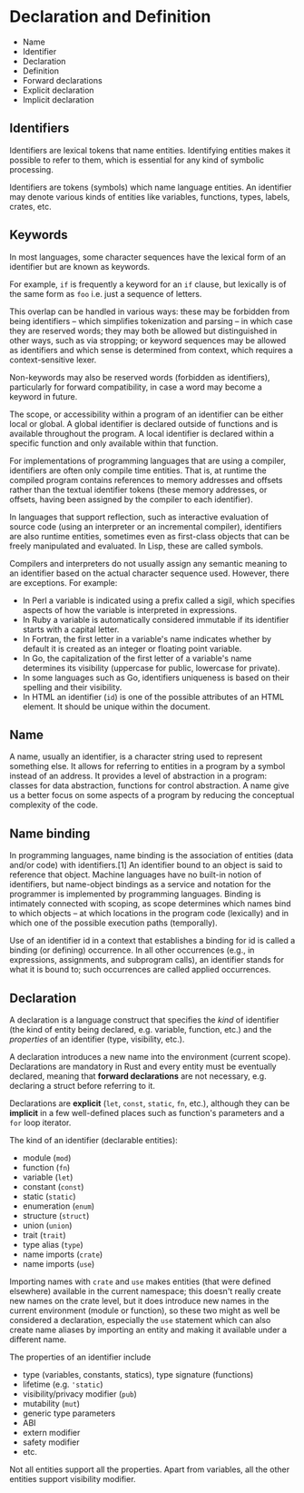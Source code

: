 # Declaration and Definition

- Name
- Identifier
- Declaration
- Definition
- Forward declarations
- Explicit declaration
- Implicit declaration


## Identifiers
Identifiers are lexical tokens that name entities. Identifying entities makes it possible to refer to them, which is essential for any kind of symbolic processing.

Identifiers are tokens (symbols) which name language entities. An identifier may denote various kinds of entities like variables, functions, types, labels, crates, etc.

## Keywords
In most languages, some character sequences have the lexical form of an identifier but are known as keywords.

For example, `if` is frequently a keyword for an `if` clause, but lexically is of the same form as `foo` i.e. just a sequence of letters.

This overlap can be handled in various ways: these may be forbidden from being identifiers – which simplifies tokenization and parsing – in which case they are reserved words; they may both be allowed but distinguished in other ways, such as via stropping; or keyword sequences may be allowed as identifiers and which sense is determined from context, which requires a context-sensitive lexer.

Non-keywords may also be reserved words (forbidden as identifiers), particularly for forward compatibility, in case a word may become a keyword in future.

The scope, or accessibility within a program of an identifier can be either local or global. A global identifier is declared outside of functions and is available throughout the program. A local identifier is declared within a specific function and only available within that function.

For implementations of programming languages that are using a compiler, identifiers are often only compile time entities. That is, at runtime the compiled program contains references to memory addresses and offsets rather than the textual identifier tokens (these memory addresses, or offsets, having been assigned by the compiler to each identifier).

In languages that support reflection, such as interactive evaluation of source code (using an interpreter or an incremental compiler), identifiers are also runtime entities, sometimes even as first-class objects that can be freely manipulated and evaluated. In Lisp, these are called symbols.

Compilers and interpreters do not usually assign any semantic meaning to an identifier based on the actual character sequence used. However, there are exceptions. For example:
- In Perl a variable is indicated using a prefix called a sigil, which specifies aspects of how the variable is interpreted in expressions.
- In Ruby a variable is automatically considered immutable if its identifier starts with a capital letter.
- In Fortran, the first letter in a variable's name indicates whether by default it is created as an integer or floating point variable.
- In Go, the capitalization of the first letter of a variable's name determines its visibility (uppercase for public, lowercase for private).
- In some languages such as Go, identifiers uniqueness is based on their spelling and their visibility.
- In HTML an identifier (`id`) is one of the possible attributes of an HTML element. It should be unique within the document.



## Name
A name, usually an identifier, is a character string used to represent something else. It allows for referring to entities in a program by a symbol instead of an address. It provides a level of abstraction in a program: classes for data abstraction, functions for control abstraction. A name give us a better focus on some aspects of a program by reducing the conceptual complexity of the code.


## Name binding 
In programming languages, name binding is the association of entities (data and/or code) with identifiers.[1] An identifier bound to an object is said to reference that object. Machine languages have no built-in notion of identifiers, but name-object bindings as a service and notation for the programmer is implemented by programming languages. Binding is intimately connected with scoping, as scope determines which names bind to which objects – at which locations in the program code (lexically) and in which one of the possible execution paths (temporally).

Use of an identifier id in a context that establishes a binding for id is called a binding (or defining) occurrence. In all other occurrences (e.g., in expressions, assignments, and subprogram calls), an identifier stands for what it is bound to; such occurrences are called applied occurrences.


## Declaration

A declaration is a language construct that specifies the _kind_ of identifier (the kind of entity being declared, e.g. variable, function, etc.) and the _properties_ of an identifier (type, visibility, etc.).

A declaration introduces a new name into the environment (current scope). Declarations are mandatory in Rust and every entity must be eventually declared, meaning that __forward declarations__ are not necessary, e.g. declaring a struct before referring to it.

Declarations are __explicit__ (`let`, `const`, `static`, `fn`, etc.), although they can be __implicit__ in a few well-defined places such as function's parameters and a `for` loop iterator.

The kind of an identifier (declarable entities):
- module (`mod`)
- function (`fn`)
- variable (`let`)
- constant (`const`)
- static (`static`)
- enumeration (`enum`)
- structure (`struct`)
- union (`union`)
- trait (`trait`)
- type alias (`type`)
- name imports (`crate`)
- name imports (`use`)


Importing names with `crate` and `use` makes entities (that were defined elsewhere) available in the current namespace; this doesn't really create new names on the crate level, but it does introduce new names in the current environment (module or function), so these two might as well be considered a declaration, especially the `use` statement which can also create name aliases by importing an entity and making it available under a different name.



The properties of an identifier include
- type (variables, constants, statics), type signature (functions)
- lifetime (e.g. `'static`)
- visibility/privacy modifier (`pub`)
- mutability (`mut`)
- generic type parameters
- ABI
- extern modifier
- safety modifier
- etc.

Not all entities support all the properties. Apart from variables, all the other entities support visibility modifier.



